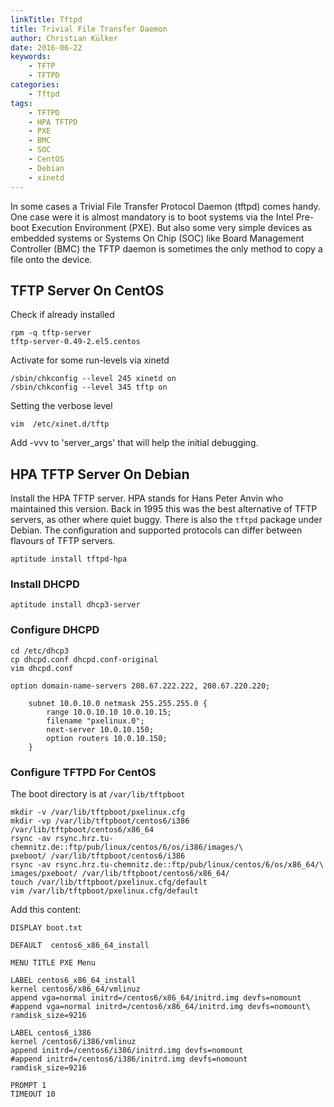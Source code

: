 ```yaml
---
linkTitle: Tftpd
title: Trivial File Transfer Daemon
author: Christian Külker
date: 2016-06-22
keywords:
    - TFTP
    - TFTPD
categories:
    - Tftpd
tags:
    - TFTPD
    - HPA TFTPD
    - PXE
    - BMC
    - SOC
    - CentOS
    - Debian
    - xinetd
---
```


In some cases a Trivial File Transfer Protocol Daemon (tftpd) comes handy. One
case were it is almost mandatory is to boot systems via the Intel Pre-boot
Execution Environment (PXE). But also some very simple devices as embedded
systems or Systems On Chip (SOC) like Board Management Controller (BMC) the
TFTP daemon is sometimes the only method to copy a file onto the device.

## TFTP Server On CentOS

Check if already installed

```shell
rpm -q tftp-server
tftp-server-0.49-2.el5.centos
```

Activate for some run-levels via xinetd

```shell
/sbin/chkconfig --level 245 xinetd on
/sbin/chkconfig --level 345 tftp on
```

Setting the verbose level

```shell
vim  /etc/xinet.d/tftp
```

Add -vvv to 'server_args' that will help the initial debugging.

## HPA TFTP Server On Debian

Install the HPA TFTP server. HPA stands for Hans Peter Anvin who maintained
this version. Back in 1995 this was the best alternative of TFTP servers, as
other where quiet buggy. There is also the `tftpd` package under Debian. The
configuration and supported protocols can differ between flavours of TFTP
servers.

```shell
aptitude install tftpd-hpa
```

### Install DHCPD

```shell
aptitude install dhcp3-server
```

### Configure DHCPD

```shell
cd /etc/dhcp3
cp dhcpd.conf dhcpd.conf-original
vim dhcpd.conf
```

```
option domain-name-servers 208.67.222.222, 208.67.220.220;

    subnet 10.0.10.0 netmask 255.255.255.0 {
        range 10.0.10.10 10.0.10.15;
        filename "pxelinux.0";
        next-server 10.0.10.150;
        option routers 10.0.10.150;
    }

```

### Configure TFTPD For CentOS

The boot directory is at `/var/lib/tftpboot`

```
mkdir -v /var/lib/tftpboot/pxelinux.cfg
mkdir -vp /var/lib/tftpboot/centos6/i386 /var/lib/tftpboot/centos6/x86_64 
rsync -av rsync.hrz.tu-chemnitz.de::ftp/pub/linux/centos/6/os/i386/images/\
pxeboot/ /var/lib/tftpboot/centos6/i386
rsync -av rsync.hrz.tu-chemnitz.de::ftp/pub/linux/centos/6/os/x86_64/\
images/pxeboot/ /var/lib/tftpboot/centos6/x86_64/
touch /var/lib/tftpboot/pxelinux.cfg/default
vim /var/lib/tftpboot/pxelinux.cfg/default
```

Add this content:

```
DISPLAY boot.txt

DEFAULT  centos6_x86_64_install

MENU TITLE PXE Menu

LABEL centos6_x86_64_install
kernel centos6/x86_64/vmlinuz
append vga=normal initrd=/centos6/x86_64/initrd.img devfs=nomount
#append vga=normal initrd=/centos6/x86_64/initrd.img devfs=nomount\
ramdisk_size=9216

LABEL centos6_i386
kernel /centos6/i386/vmlinuz
append initrd=/centos6/i386/initrd.img devfs=nomount
#append initrd=/centos6/i386/initrd.img devfs=nomount ramdisk_size=9216

PROMPT 1
TIMEOUT 10
```







